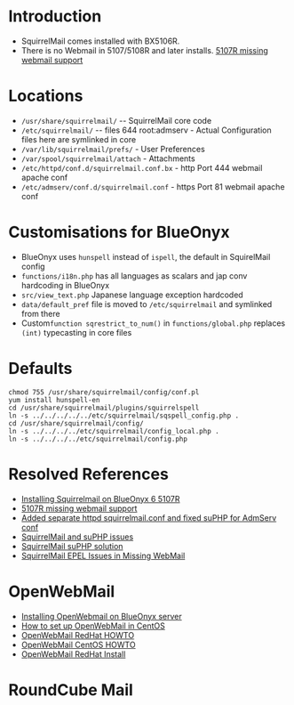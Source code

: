 # Introduction

* SquirrelMail comes installed with BX5106R.
* There is no Webmail in 5107/5108R and later installs. [5107R missing webmail support](http://mail.blueonyx.it/pipermail/blueonyx/2011-July/007901.html)

# Locations

* `/usr/share/squirrelmail/` -- SquirrelMail core code
* `/etc/squirrelmail/` -- files 644 root:admserv - Actual Configuration files here are symlinked in core
* `/var/lib/squirrelmail/prefs/` - User Preferences
* `/var/spool/squirrelmail/attach` - Attachments
* `/etc/httpd/conf.d/squirrelmail.conf.bx` - http Port 444 webmail apache conf
* `/etc/admserv/conf.d/squirrelmail.conf` - https Port 81 webmail apache conf

# Customisations for BlueOnyx

* BlueOnyx uses `hunspell` instead of `ispell`, the default in SquirelMail config 
* `functions/i18n.php` has all languages as scalars and jap conv hardcoding in BlueOnyx
* `src/view_text.php` Japanese language exception hardcoded
* `data/default_pref` file is moved to `/etc/squirrelmail` and symlinked from there
* Custom`function sqrestrict_to_num()` in `functions/global.php` replaces `(int)` typecasting in core files

# Defaults

````
chmod 755 /usr/share/squirrelmail/config/conf.pl
yum install hunspell-en
cd /usr/share/squirrelmail/plugins/squirrelspell
ln -s ../../../../../etc/squirrelmail/sqspell_config.php .
cd /usr/share/squirrelmail/config/
ln -s ../../../../etc/squirrelmail/config_local.php .
ln -s ../../../../etc/squirrelmail/config.php
````

# Resolved References

* [Installing Squirrelmail on BlueOnyx 6 5107R](https://www.server-centre.net/support/blueonyx-squirrelmail.htm)
* [5107R missing webmail support](http://mail.blueonyx.it/pipermail/blueonyx/2011-July/007901.html)
* [Added separate httpd squirrelmail.conf and fixed suPHP for AdmServ conf](http://devel.blueonyx.it/trac/changeset?new=914%40%2F&old=912%40%2F)
* [SquirrelMail and suPHP issues](http://mail.blueonyx.it/pipermail/blueonyx/2012-August/011076.html)
* [SquirrelMail suPHP solution](http://blueonyx.mail.blueonyx.narkive.com/EKPDqeny/blueonyx-11075-squirrelmail-and-suphp)
* [SquirrelMail EPEL Issues in Missing WebMail](http://mail.blueonyx.it/pipermail/blueonyx/2011-July/007905.html)

# OpenWebMail

* [Installing OpenWebmail on BlueOnyx server](http://coding.infoconex.com/post/2011/10/10/Installing-OpenWebmail-on-BlueOnyx-server)
* [How to set up OpenWebMail in CentOS](http://xmodulo.com/open-webmail-centos.html)
* [OpenWebMail RedHat HOWTO](https://openwebmail.org/openwebmail/download/redhat/howto/00-openwebmail.html)
* [OpenWebMail CentOS HOWTO](http://openwebmail.lagmonster.org/download/centos/el6/00.readme.txt)
* [OpenWebMail RedHat Install](http://openwebmail.org/openwebmail/download/redhat/howto/00-openwebmail.html)

# RoundCube Mail
